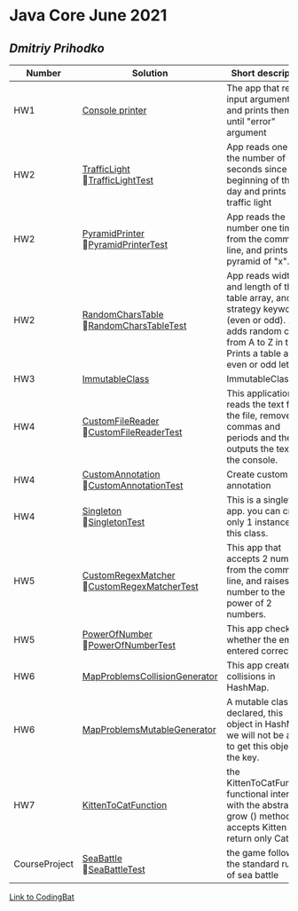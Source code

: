 # Java Core June 2021

## *Dmitriy Prihodko*

| Number | Solution  | Short description
| --- | --- | --- |
| HW1| [Console printer](./src/main/java/homework_1) | The app that reads input arguments and prints them, until "error" argument |
| HW2 | [TrafficLight](./src/main/java/homework_2/traffic_light) <br/> :wrench:[TrafficLightTest](./src/test/java/homework_2/traffic_light) | App reads one time the number of seconds since the beginning of the day and prints the traffic light|
| HW2 | [PyramidPrinter](./src/main/java/homework_2/pyramid_printer) <br/> :wrench:[PyramidPrinterTest](./src/test/java/homework_2/pyramid_printer)| App reads the number one time from the command line, and prints a pyramid of "x". |
| HW2 | [RandomCharsTable](./src/main/java/homework_2/random_chars_table) <br/> :wrench:[RandomCharsTableTest](./src/test/java/homework_2/random_chars_table)| App reads width and length of the table array, and strategy keyword (even or odd). App adds random chars from A to Z in table. Prints a table and all even or odd letters.  |
| HW3 | [ImmutableClass](./src/main/java/homework_3)| ImmutableClass|
| HW4 | [CustomFileReader](./src/main/java/homework_4/custom_file_reader) <br/> :wrench:[CustomFileReaderTest](./src/test/java/homework_4/custom_file_reader)| This application reads the text from the file, removes commas and periods and them outputs the text to the console. |
| HW4 | [CustomAnnotation](./src/main/java/homework_4/custom_annotation) <br/> :wrench:[CustomAnnotationTest](./src/test/java/homework_4/custom_annotation)| Create custom annotation|
| HW4 | [Singleton](./src/main/java/homework_4/singleton) <br/> :wrench:[SingletonTest](./src/test/java/homework_4/singleton)| This is a singleton app. you can create only 1 instance of this class.|
| HW5 | [CustomRegexMatcher](./src/main/java/homework_5/custom_regex_matcher) <br/> :wrench:[CustomRegexMatcherTest](./src/test/java/homework_5/custom_regex_matcher)| This app that accepts 2 numbers from the command line, and raises 1 number to the power of 2 numbers.|
| HW5 | [PowerOfNumber](./src/main/java/homework_4/power_of_number) <br/> :wrench:[PowerOfNumberTest](./src/test/java/homework_4/power_of_number)| This app checks whether the email is entered correctly.|
| HW6 | [MapProblemsCollisionGenerator](./src/main/java/homework_6/map_problems_generator) | This app creates collisions in HashMap.|
| HW6 | [MapProblemsMutableGenerator](./src/main/java/homework_6/map_problems_generator) | A mutable class is declared, this object in HashMap we will not be able to get this object by the key. |
| HW7 | [KittenToCatFunction](./src/main/java/homework_7/) | the KittenToCatFunction functional interface, with the abstract grow () method, accepts Kitten and return only Cat.. |
| CourseProject |[SeaBattle](./src/main/java/course_project/sea_battle) <br/> :wrench:[SeaBattleTest](./src/test/java/course_project/sea_battle)| the game follows the standard rules of sea battle | 

[Link to CodingBat](https://codingbat.com/done?user=bomba_25@mail.ru&tag=8601275236)

